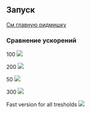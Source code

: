 
## Запуск
[См главную ридмишку](../README.md)

### Сравнение ускорений

100
<image src="screenshots/1.png">

200
<image src="screenshots/2.png">

50
<image src="screenshots/3.png">

300
<image src="screenshots/4.png">

Fast version for all tresholds
<image src="screenshots/fast_for_all.png">